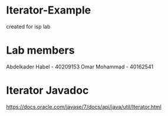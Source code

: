 # Iterator-Example
created for isp lab

# Lab members
Abdelkader Habel - 40209153
Omar Mohammad - 40162541

# Iterator Javadoc
https://docs.oracle.com/javase/7/docs/api/java/util/Iterator.html
